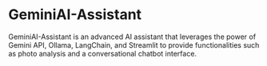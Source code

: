# GeminiAI-Assistant
GeminiAI-Assistant is an advanced AI assistant that leverages the power of Gemini API, Ollama, LangChain, and Streamlit to provide functionalities such as photo analysis and a conversational chatbot interface.
